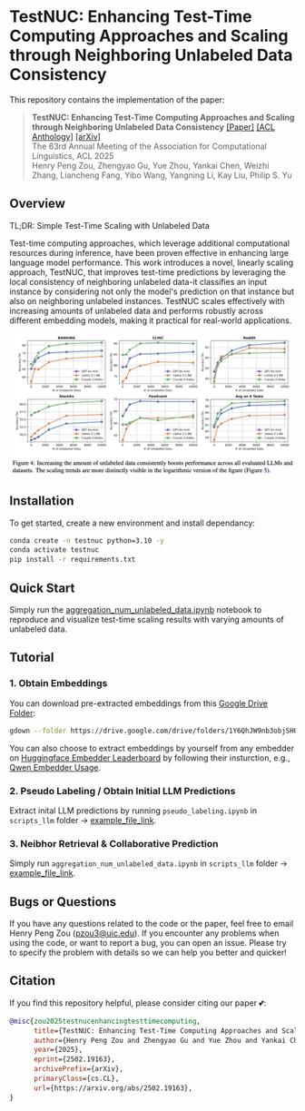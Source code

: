 # TestNUC: Enhancing Test-Time Computing Approaches and Scaling through Neighboring Unlabeled Data Consistency


<!-- ![Task](code/images/scaling.jpg) -->


This repository contains the implementation of the paper:
> **TestNUC: Enhancing Test-Time Computing Approaches and Scaling through Neighboring Unlabeled Data Consistency** 
> [[Paper]](https://aclanthology.org/2025.acl-long.1486.pdf) [[ACL Anthology]](https://aclanthology.org/2025.acl-long.1486/) [[arXiv]](https://arxiv.org/abs/2502.19163) <br>
> The 63rd Annual Meeting of the Association for Computational Linguistics, ACL 2025 <br>
> Henry Peng Zou, Zhengyao Gu, Yue Zhou, Yankai Chen, Weizhi Zhang, Liancheng Fang, Yibo Wang, Yangning Li, Kay Liu, Philip S. Yu <br>



## Overview

TL;DR: Simple Test-Time Scaling with Unlabeled Data

Test-time computing approaches, which leverage additional computational resources during inference, have been proven effective in enhancing large language model performance. This work introduces a novel, linearly scaling approach, TestNUC, that improves test-time predictions by leveraging the local consistency of neighboring unlabeled data-it classifies an input instance by considering not only the model's prediction on that instance but also on neighboring unlabeled instances. TestNUC scales effectively with increasing amounts of unlabeled data and performs robustly across different embedding models, making it practical for real-world applications.

![Task](images/scaling_unlabeled_data_caption.png)


## Installation
To get started, create a new environment and install dependancy:

```bash
conda create -n testnuc python=3.10 -y
conda activate testnuc
pip install -r requirements.txt
```


## Quick Start

Simply run the [aggregation_num_unlabeled_data.ipynb](https://github.com/HenryPengZou/TestNUC/blob/main/scripts_gpt4omini/aggregation_num_unlabeled_data.ipynb) notebook to reproduce and visualize test-time scaling results with varying amounts of unlabeled data. 

## Tutorial

### 1. Obtain Embeddings

You can download pre-extracted embeddings from this [Google Drive Folder](https://drive.google.com/drive/folders/1Y6QhJW9nb3objSHQue0rA3pmT4cvcg2f):

```bash
gdown --folder https://drive.google.com/drive/folders/1Y6QhJW9nb3objSHQue0rA3pmT4cvcg2f -O ./data/
```

You can also choose to extract embeddings by yourself from any embedder on [Huggingface Embedder Leaderboard](https://huggingface.co/spaces/mteb/leaderboard) by following their insturction, e.g., [Qwen Embedder Usage](https://huggingface.co/Qwen/Qwen3-Embedding-8B#usage).



### 2. Pseudo Labeling / Obtain Initial LLM Predictions

Extract inital LLM predictions by running `pseudo_labeling.ipynb` in `scripts_llm` folder -> [example_file_link](https://github.com/HenryPengZou/TestNUC/blob/main/scripts_gpt4omini/pseudo_labeling.ipynb).


### 3. Neibhor Retrieval & Collaborative Prediction

Simply run `aggregation_num_unlabeled_data.ipynb` in `scripts_llm` folder -> [example_file_link](https://github.com/HenryPengZou/TestNUC/blob/main/scripts_gpt4omini/aggregation_num_unlabeled_data.ipynb).



## Bugs or Questions

If you have any questions related to the code or the paper, feel free to email Henry Peng Zou (pzou3@uic.edu). If you encounter any problems when using the code, or want to report a bug, you can open an issue. Please try to specify the problem with details so we can help you better and quicker!



## Citation

If you find this repository helpful, please consider citing our paper 💕: 
```bibtex
@misc{zou2025testnucenhancingtesttimecomputing,
      title={TestNUC: Enhancing Test-Time Computing Approaches and Scaling through Neighboring Unlabeled Data Consistency}, 
      author={Henry Peng Zou and Zhengyao Gu and Yue Zhou and Yankai Chen and Weizhi Zhang and Liancheng Fang and Yibo Wang and Yangning Li and Kay Liu and Philip S. Yu},
      year={2025},
      eprint={2502.19163},
      archivePrefix={arXiv},
      primaryClass={cs.CL},
      url={https://arxiv.org/abs/2502.19163}, 
}
```

